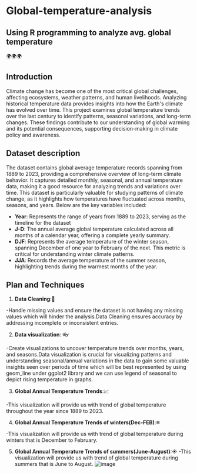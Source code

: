 # Global-temperature-analysis
Using R programming to analyze avg. global temperature 
---
🌍🌍🌍


## Introduction
Climate change has become one of the most critical global challenges, affecting ecosystems, weather patterns, and human livelihoods. Analyzing historical temperature data provides insights into how the Earth's climate has evolved over time. This project examines global temperature trends over the last century to identify patterns, seasonal variations, and long-term changes. These findings contribute to our understanding of global warming and its potential consequences, supporting decision-making in climate policy and awareness.

## Dataset description
The dataset contains global average temperature records spanning from 1889 to 2023, providing a comprehensive overview of long-term climate behavior. It captures detailed monthly, seasonal, and annual temperature data, making it a good resource for analyzing trends and variations over time. This dataset is particularly valuable for studying patterns of climate change, as it highlights how temperatures have fluctuated across months, seasons, and years. Below are the key variables included:

- **Year**: Represents the range of years from 1889 to 2023, serving as the timeline for the dataset
- **J-D**: The annual average global temperature calculated across all months of a calendar year, offering a complete yearly summary.
- **DJF**: Represents the average temperature of the winter season, spanning December of one year to February of the next. This metric is critical for understanding winter climate patterns.
- **JJA**: Records the average temperature of the summer season, highlighting trends during the warmest months of the year.


## Plan and Techniques  

1. **Data Cleaning**:🧹
 
-Handle missing values and ensure the dataset is not having any missing values which will hinder the analysis.Data Cleaning ensures accuracy by addressing incomplete or inconsistent entries.

2. **Data visualization**: 👓
 
-Create visualizations to uncover temperature trends over months, years, and seasons.Data visualization is crucial for visualizing patterns and understanding seasonal/annual variations in the data to gain some valuable insights seen over periods of time which will be best represented by using geom_line under ggplot2 library and we can use legend of seasonal to depict rising temperature in graphs.

3. **Global Annual Temperature Trends**:📈
 
-This visualization will provide us with trend of global temperature throughout the year since 1889 to 2023.

4. **Global Annual Temperature Trends of winters(Dec-FEB)**:❄

  -This visualization will provide us with trend of global temperature during winters that is December to February.
  
5. **Global Annual Temperature Trends of summers(June-August)**:☀
  -This visualization will provide us with trend of global temperature during summers that is June to August.
![image](https://github.com/user-attachments/assets/e6971ac7-2997-42cf-a6ad-5507ad377f3b)
